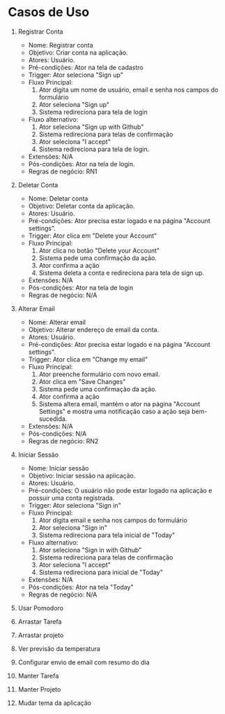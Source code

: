 # Casos de Uso

1. Registrar Conta
    - Nome: Registrar conta
    - Objetivo: Criar conta na aplicação.
    - Atores: Usuário.
    - Pré-condições: Ator na tela de cadastro
    - Trigger: Ator seleciona "Sign up"
    - Fluxo Principal:
        1. Ator digita um nome de usuário, email e senha nos campos do formulário
        2. Ator seleciona "Sign up"
        3. Sistema redireciona para tela de login
    - Fluxo alternativo:
        1. Ator seleciona "Sign up with Github"
        2. Sistema redireciona para telas de confirmação
        3. Ator seleciona "I accept"
        4. Sistema redireciona para tela de login.
    - Extensões: N/A
    - Pós-condições: Ator na tela de login.
    - Regras de negócio: RN1
    
2. Deletar Conta
    - Nome: Deletar conta
    - Objetivo: Deletar conta da aplicação.
    - Atores: Usuário.
    - Pré-condições: Ator precisa estar logado e na página "Account settings".
    - Trigger: Ator clica em "Delete your Account"
    - Fluxo Principal:
        1. Ator clica no botão "Delete your Account"
        2. Sistema pede uma confirmação da ação.
        3. Ator confirma a ação
        4. Sistema deleta a conta e redireciona para tela de sign up.
    - Extensões: N/A
    - Pós-condições: Ator na tela de login
    - Regras de negócio: N/A

3. Alterar Email
    - Nome: Alterar email
    - Objetivo: Alterar endereço de email da conta.
    - Atores: Usuário.
    - Pré-condições: Ator precisa estar logado e na página "Account settings".
    - Trigger: Ator clica em "Change my email"
    - Fluxo Principal:
        1. Ator preenche formulário com novo email.
        2. Ator clica em "Save Changes"
        3. Sistema pede uma confirmação da ação.
        4. Ator confirma a ação
        5. Sistema altera email, mantém o ator na página "Account Settings" e mostra uma notificação caso a ação seja bem-sucedida.
    - Extensões: N/A
    - Pós-condições: N/A
    - Regras de negócio: RN2
        
4. Iniciar Sessão
    - Nome: Iniciar sessão
    - Objetivo: Iniciar sessão na aplicação.
    - Atores: Usuário.
    - Pré-condições: O usuário não pode estar logado na aplicação e possuir uma conta registrada.
    - Trigger: Ator seleciona "Sign in"
    - Fluxo Principal:
        1. Ator digita email e senha nos campos do formulário
        2. Ator seleciona "Sign in"
        3. Sistema redireciona para tela inicial de "Today"
    - Fluxo alternativo:
        1. Ator seleciona "Sign in with Github"
        2. Sistema redireciona para telas de confirmação
        3. Ator seleciona "I accept"
        4. Sistema redireciona para inicial de "Today"
    - Extensões: N/A
    - Pós-condições: Ator na tela "Today"
    - Regras de negócio: N/A

5. Usar Pomodoro
6. Arrastar Tarefa
7. Arrastar projeto
8. Ver previsão da temperatura
9. Configurar envio de email com resumo do dia
10. Manter Tarefa
11. Manter Projeto
12. Mudar tema da aplicação